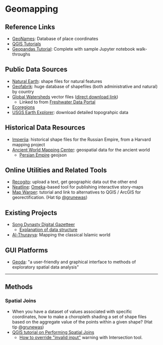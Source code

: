 # Geomapping


## Reference Links

- [GeoNames](http://www.geonames.org/): Database of place coordinates
- [QGIS Tutorials](http://www.qgistutorials.com/en/)
- [Geopandas Tutorial](https://github.com/jorisvandenbossche/geopandas-tutorial): Complete with sample Jupyter notebook walk-throughs


## Public Data Sources

- [Natural Earth](https://www.naturalearthdata.com/downloads/): shape files for natural features
- [Geofabrik](https://www.geofabrik.de/): huge database of shapefiles (both administrative and natural) by country
- [Global Watersheds](http://www.fao.org/geonetwork/srv/en/metadata.show?id=30914) vector files ([direct download link](http://www.fao.org/geonetwork/srv/en/resources.get?id=30914&fname=wri_basins.zip&access=private))
  - Linked to from [Freshwater Data Portal](https://data.freshwaterbiodiversity.eu/shapefiles)
- [Ecoregions](https://www.fs.fed.us/rm/ecoregions/products/map-ecoregions-continents/#)
- [USGS Earth Explorer](https://earthexplorer.usgs.gov/): download detailed topograhpic data


## Historical Data Resources

- [Imperiia](http://dighist.fas.harvard.edu/projects/imperiia/finder): historical shape files for the Russian Empire, from a Harvard mapping project
- [Ancient World Mapping Center](https://github.com/AWMC/geodata): geospatial data for the ancient world
  - [Persian Empire](https://github.com/AWMC/geodata/blob/master/Cultural-Data/political_shading/persian_extent/extent_of_the_persian_empire.geojson) geojson


## Online Utilities and Related Tools

- [Recogito](https://recogito.pelagios.org/): upload a text, get geographic data out the other end
- [Neatline](https://neatline.org/): [Omeka](https://omeka.org/)-based tool for publishing interactive story-maps
- [Map Warper](https://lincolnmullen.com/projects/spatial-workshop/georectification.html): tutorial and link to alternatives to QGIS / ArcGIS for georectification. (Hat tip [@grunewas](https://github.com/grunewas))

## Existing Projects

- [Song Dynasty Digital Gazetteer](http://songgis.ucmerced.edu/)
  - [Explanation of data structure](http://songgis.ucmerced.edu/?page_id=94)
- [Al-Thurayya](https://althurayya.github.io/): Mapping the classical Islamic world

## GUI Platforms

- [Geoda](http://geodacenter.github.io/): "a user-friendly and graphical interface to methods of exploratory spatial data analysis"


----

## Methods


### Spatial Joins

- When you have a dataset of values associated with specific coordinates, how to make a choropleth shading a set of shape files based on the aggregate value of the points within a given shape? (Hat tip [@grunewas](https://github.com/grunewas))
- [QGIS tutorial on Performing Spatial Joins](https://www.qgistutorials.com/en/docs/3/performing_spatial_joins.html)
  - [How to override "invalid input"](https://gis.stackexchange.com/questions/289056/ignoring-invalid-input-features-with-intersection-tool-in-qgis) warning with Intersection tool.
